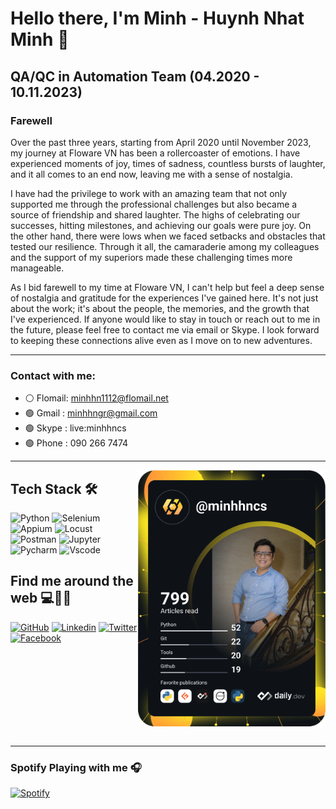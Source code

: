 # Hello there, I'm Minh - Huynh Nhat Minh 🙋‍
## QA/QC in Automation Team (04.2020 - 10.11.2023)

### Farewell

Over the past three years, starting from April 2020 until November 2023, my journey at Floware VN has been a rollercoaster of emotions. I have experienced moments of joy, times of sadness, countless bursts of laughter, and it all comes to an end now, leaving me with a sense of nostalgia.

I have had the privilege to work with an amazing team that not only supported me through the professional challenges but also became a source of friendship and shared laughter. The highs of celebrating our successes, hitting milestones, and achieving our goals were pure joy. On the other hand, there were lows when we faced setbacks and obstacles that tested our resilience. Through it all, the camaraderie among my colleagues and the support of my superiors made these challenging times more manageable.

As I bid farewell to my time at Floware VN, I can't help but feel a deep sense of nostalgia and gratitude for the experiences I've gained here. It's not just about the work; it's about the people, the memories, and the growth that I've experienced. If anyone would like to stay in touch or reach out to me in the future, please feel free to contact me via email or Skype. I look forward to keeping these connections alive even as I move on to new adventures.

---

### Contact with me: 
- &#9898;   Flomail: minhhn1112@flomail.net
- &#128994; Gmail  : minhhngr@gmail.com 
- &#128994; Skype  : live:minhhncs
- &#128994; Phone  : 090 266 7474

<hr>

<a href="https://app.daily.dev/minhhncs">
  <img align="right" src="https://github.com/minhhnfloware/minhhnfloware/blob/main/devcard.svg" min-width="250" min-height="250" width="300" alt="Minh Huỳnh's Dev Card"/>
</a>

## Tech Stack 🛠
![Python](https://img.shields.io/badge/Python-FFD43B?style=for-the-badge&logo=python&logoColor=blue)
![Selenium](https://img.shields.io/badge/Selenium-43B02A?style=for-the-badge&logo=Selenium&logoColor=white)
![Appium](https://img.shields.io/badge/Appium-3f1357?style=for-the-badge&logo=Appium&logoColor=white)
![Locust](https://img.shields.io/badge/Locust-116931?style=for-the-badge&logo=locust&logoColor=white)
![Postman](https://img.shields.io/badge/Postman-FF6C37?style=for-the-badge&logo=Postman&logoColor=white)
![Jupyter](https://img.shields.io/badge/Jupyter-F37626.svg?&style=for-the-badge&logo=Jupyter&logoColor=white)
![Pycharm](https://img.shields.io/badge/PyCharm-000000.svg?&style=for-the-badge&logo=PyCharm&logoColor=white)
![Vscode](https://img.shields.io/badge/VSCode-0078D4?style=for-the-badge&logo=visual%20studio%20code&logoColor=white)

## Find me around the web 💻👨‍💻

[![GitHub](https://img.shields.io/badge/Github-100000?style=for-the-badge&logo=github&logoColor=white)](https://github.com/minhhngr)
[![Linkedin](https://img.shields.io/badge/Linkedin-0077B5?style=for-the-badge&logo=linkedin&logoColor=white)](https://www.linkedin.com/in/minhhncs/)
[![Twitter](https://img.shields.io/badge/Twitter-1DA1F2?style=for-the-badge&logo=twitter&logoColor=white)](https://twitter.com/minhhuynh_nhat)
[![Facebook](https://img.shields.io/badge/Facebook-1877F2?style=for-the-badge&logo=facebook&logoColor=white)](https://www.facebook.com/minhhuynhcs)

<br/>
<br/>
<br/>
<br/>
<br/>
<br/>
<br/>
<br/>

<hr>


### Spotify Playing with me 🎧

[![Spotify](https://novatorem-kyzbk7wxl-bardiesel.vercel.app/api/spotify)](https://open.spotify.com/track/6zAiRKvAMlXHxEtyO4yxIO?si=821dc8706b834fed)

<!--
**minhhngr/minhhngr** is a ✨ _special_ ✨ repository because its `README.md` (this file) appears on your GitHub profile.

Here are some ideas to get you started:

- 🔭 I’m currently working on ...
- 🌱 I’m currently learning ...
- 👯 I’m looking to collaborate on ...
- 🤔 I’m looking for help with ...
- 💬 Ask me about ...
- 📫 How to reach me: ...
- 😄 Pronouns: ...
- ⚡ Fun fact: ...
-->


